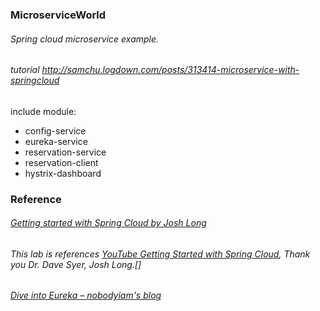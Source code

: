 ### MicroserviceWorld
###### Spring cloud microservice example.
###### tutorial http://samchu.logdown.com/posts/313414-microservice-with-springcloud
include module:
* config-service
* eureka-service
* reservation-service
* reservation-client
* hystrix-dashboard

### Reference
###### [Getting started with Spring Cloud by Josh Long](https://www.youtube.com/watch?v=SFDYdslOvu8)
###### This lab is references [YouTube Getting Started with Spring Cloud](https://www.youtube.com/watch?v=cCEvFDhe3os), Thank you Dr. Dave Syer, Josh Long.[]
###### [Dive into Eureka – nobodyiam's blog](http://nobodyiam.com/2016/06/25/dive-into-eureka/)
